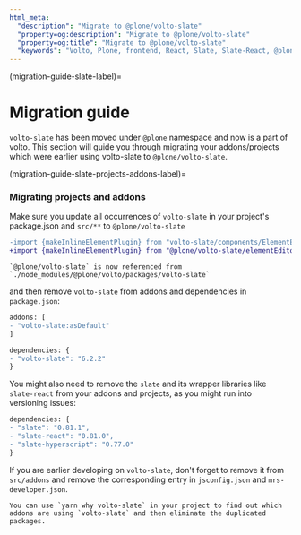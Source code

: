 ```yaml
---
html_meta:
  "description": "Migrate to @plone/volto-slate"
  "property=og:description": "Migrate to @plone/volto-slate"
  "property=og:title": "Migrate to @plone/volto-slate"
  "keywords": "Volto, Plone, frontend, React, Slate, Slate-React, @plone/volto-slate"
---
```


(migration-guide-slate-label)=

# Migration guide

`volto-slate` has been moved under `@plone` namespace and now is a part of volto. This section will guide you through migrating your addons/projects which were earlier using volto-slate to `@plone/volto-slate`.

(migration-guide-slate-projects-addons-label)=

### Migrating projects and addons

Make sure you update all occurrences of `volto-slate` in your project's package.json and `src/**` to `@plone/volto-slate`

```diff
-import {makeInlineElementPlugin} from "volto-slate/components/ElementEditor"
+import {makeInlineElementPlugin} from "@plone/volto-slate/elementEditor"
```

```{note}
`@plone/volto-slate` is now referenced from `./node_modules/@plone/volto/packages/volto-slate`

```

and then remove `volto-slate` from addons and dependencies in `package.json`:

```diff
addons: [
- "volto-slate:asDefault"
]

dependencies: {
- "volto-slate": "6.2.2"
}
```

You might also need to remove the `slate` and its wrapper libraries like `slate-react` from your addons and projects, as you might run into versioning issues:

```diff
dependencies: {
- "slate": "0.81.1",
- "slate-react": "0.81.0",
- "slate-hyperscript": "0.77.0"
}
```

If you are earlier developing on `volto-slate`, don't forget to remove it from `src/addons` and remove the corresponding entry in `jsconfig.json` and `mrs-developer.json`.

```{note}
You can use `yarn why volto-slate` in your project to find out which addons are using `volto-slate` and then eliminate the duplicated packages.

```
